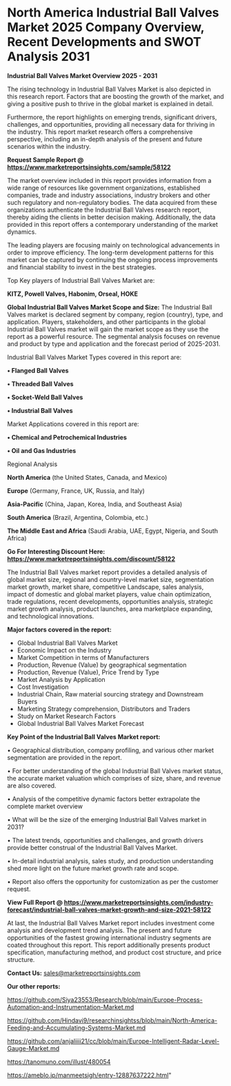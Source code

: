 # North America Industrial Ball Valves Market 2025 Company Overview, Recent Developments and SWOT Analysis 2031

<Strong> Industrial Ball Valves Market Overview 2025 - 2031</strong>

The rising technology in Industrial Ball Valves Market is also depicted in this research report. Factors that are boosting the growth of the market, and giving a positive push to thrive in the global market is explained in detail.

Furthermore, the report highlights on emerging trends, significant drivers, challenges, and opportunities, providing all necessary data for thriving in the industry. This report market research offers a comprehensive perspective, including an in-depth analysis of the present and future scenarios within the industry.

<strong>Request Sample Report @ <a href=https://www.marketreportsinsights.com/sample/58122>https://www.marketreportsinsights.com/sample/58122</a></strong>

The market overview included in this report provides information from a wide range of resources like government organizations, established companies, trade and industry associations, industry brokers and other such regulatory and non-regulatory bodies. The data acquired from these organizations authenticate the Industrial Ball Valves research report, thereby aiding the clients in better decision making. Additionally, the data provided in this report offers a contemporary understanding of the market dynamics.

The leading players are focusing mainly on technological advancements in order to improve efficiency. The long-term development patterns for this market can be captured by continuing the ongoing process improvements and financial stability to invest in the best strategies.

Top Key players of Industrial Ball Valves Market are:

<strong>KITZ, Powell Valves, Habonim, Orseal, HOKE</strong>

<strong><b>Global Industrial Ball Valves Market Scope and Size:</b></strong>
The Industrial Ball Valves market is declared segment by company, region (country), type, and application. Players, stakeholders, and other participants in the global Industrial Ball Valves market will gain the market scope as they use the report as a powerful resource. The segmental analysis focuses on revenue and product by type and application and the forecast period of 2025-2031.

Industrial Ball Valves Market Types covered in this report are:

<strong>• Flanged Ball Valves

• Threaded Ball Valves

• Socket-Weld Ball Valves

• Industrial Ball Valves</strong>

Market Applications covered in this report are:

<strong>• Chemical and Petrochemical Industries

• Oil and Gas Industries</strong> 

Regional Analysis

<strong>North America</strong> (the United States, Canada, and Mexico)

<strong>Europe</strong> (Germany, France, UK, Russia, and Italy)

<strong>Asia-Pacific</strong> (China, Japan, Korea, India, and Southeast Asia)

<strong>South America</strong> (Brazil, Argentina, Colombia, etc.)

<strong>The Middle East and Africa</strong> (Saudi Arabia, UAE, Egypt, Nigeria, and South Africa)

<strong>Go For Interesting Discount Here: <a href=https://www.marketreportsinsights.com/discount/58122>https://www.marketreportsinsights.com/discount/58122</a></strong>

The Industrial Ball Valves market report provides a detailed analysis of global market size, regional and country-level market size, segmentation market growth, market share, competitive Landscape, sales analysis, impact of domestic and global market players, value chain optimization, trade regulations, recent developments, opportunities analysis, strategic market growth analysis, product launches, area marketplace expanding, and technological innovations.

<strong><b>Major factors covered in the report:</b></strong>
<ul>
  <li>Global Industrial Ball Valves Market </li>
  <li>Economic Impact on the Industry</li>
  <li>Market Competition in terms of Manufacturers</li>
  <li>Production, Revenue (Value) by geographical segmentation</li>
  <li>Production, Revenue (Value), Price Trend by Type</li>
  <li>Market Analysis by Application</li>
  <li>Cost Investigation</li>
  <li>Industrial Chain, Raw material sourcing strategy and Downstream Buyers</li>
  <li>Marketing Strategy comprehension, Distributors and Traders</li>
  <li>Study on Market Research Factors</li>
  <li>Global Industrial Ball Valves Market Forecast</li>
</ul>

<strong><b>Key Point of the Industrial Ball Valves Market report:</b></strong>

• Geographical distribution, company profiling, and various other market segmentation are provided in the report.

• For better understanding of the global Industrial Ball Valves market status, the accurate market valuation which comprises of size, share, and revenue are also covered.

• Analysis of the competitive dynamic factors better extrapolate the complete market overview

• What will be the size of the emerging Industrial Ball Valves market in 2031?

• The latest trends, opportunities and challenges, and growth drivers provide better construal of the Industrial Ball Valves Market.

• In-detail industrial analysis, sales study, and production understanding shed more light on the future market growth rate and scope.

• Report also offers the opportunity for customization as per the customer request.

<strong><b>View Full Report @ <a href=https://www.marketreportsinsights.com/industry-forecast/industrial-ball-valves-market-growth-and-size-2021-58122>https://www.marketreportsinsights.com/industry-forecast/industrial-ball-valves-market-growth-and-size-2021-58122</a></b></strong>


At last, the Industrial Ball Valves Market report includes investment come analysis and development trend analysis. The present and future opportunities of the fastest growing international industry segments are coated throughout this report. This report additionally presents product specification, manufacturing method, and product cost structure, and price structure.

<strong>Contact Us:</strong>
sales@marketreportsinsights.com

<strong>Our other reports:</strong>

<a href=https://github.com/Siya23553/Research/blob/main/Europe-Process-Automation-and-Instrumentation-Market.md>https://github.com/Siya23553/Research/blob/main/Europe-Process-Automation-and-Instrumentation-Market.md</a>

<a href=https://github.com/Hindavi9/researchinsightss/blob/main/North-America-Feeding-and-Accumulating-Systems-Market.md>https://github.com/Hindavi9/researchinsightss/blob/main/North-America-Feeding-and-Accumulating-Systems-Market.md</a>

<a href=https://github.com/anjaliiii21/cc/blob/main/Europe-Intelligent-Radar-Level-Gauge-Market.md>https://github.com/anjaliiii21/cc/blob/main/Europe-Intelligent-Radar-Level-Gauge-Market.md</a>

<a href=https://tanomuno.com/illust/480054>https://tanomuno.com/illust/480054</a>

<a href=https://ameblo.jp/manmeetsigh/entry-12887637222.html>https://ameblo.jp/manmeetsigh/entry-12887637222.html</a>"
